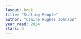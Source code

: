 ```yaml
---
layout: book
title: "Scaling People"
author: "Claire Hughes Johnson"
year_read: 2024
stars: 4
---
```


